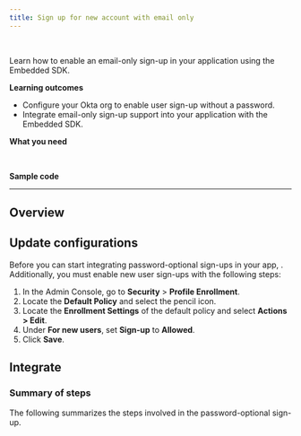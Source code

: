 ```yaml
---
title: Sign up for new account with email only
---
```


<div class="oie-embedded-sdk">

<ApiLifecycle access="ie" /><br>

Learn how to enable an email-only sign-up in your application using the Embedded SDK.

**Learning outcomes**

* Configure your Okta org to enable user sign-up without a password.
* Integrate email-only sign-up support into your application with the Embedded SDK.

**What you need**

<StackSnippet snippet="whatyouneed" />
</br>

**Sample code**

<StackSnippet snippet="samplecode" />

---

## Overview

## Update configurations

Before you can start integrating password-optional sign-ups in your app, <StackSnippet snippet="setupoktaorg" inline/>. Additionally, you must enable new user sign-ups with the following steps:

1. In the Admin Console, go to **Security** > **Profile Enrollment**.
1. Locate the **Default Policy** and select the pencil icon.
1. Locate the **Enrollment Settings** of the default policy and select **Actions > Edit**.
1. Under **For new users**, set **Sign-up** to **Allowed**.
1. Click **Save**.

## Integrate

### Summary of steps

The following summarizes the steps involved in the password-optional sign-up.

<StackSnippet snippet="integrationsummary" />

<StackSnippet snippet="integrationsteps" />

</div>
